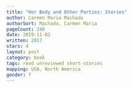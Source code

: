 ```yaml
---
title: "Her Body and Other Parties: Stories"
author: Carmen Maria Machado
authorSort: Machado, Carmen Maria
pageCount: 248
date: 2019-11-02
written: 2017
stars: 4
layout: post
category: book
tags: read unreviewed short-stories
mapping: USA, North America
gender: f
---
```

